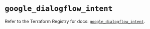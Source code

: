 # `google_dialogflow_intent`

Refer to the Terraform Registry for docs: [`google_dialogflow_intent`](https://registry.terraform.io/providers/hashicorp/google/6.29.0/docs/resources/dialogflow_intent).
